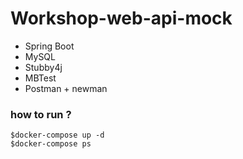 # Workshop-web-api-mock
* Spring Boot
* MySQL
* Stubby4j
* MBTest
* Postman + newman

### how to run ?
```
$docker-compose up -d
$docker-compose ps
```
